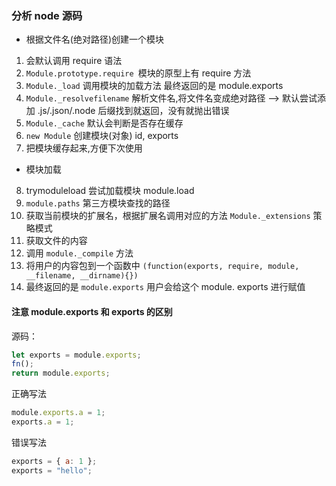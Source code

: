 ### 分析 node 源码

- 根据文件名(绝对路径)创建一个模块

1. 会默认调用 require 语法
2. `Module.prototype.require `模块的原型上有 require 方法
3. `Module._load` 调用模块的加载方法 最终返回的是 module.exports
4. `Module._resolvefilename` 解析文件名,将文件名变成绝对路径 --> 默认尝试添加 .js/.json/.node 后缀找到就返回，没有就抛出错误
5. `Module._cache` 默认会判断是否存在缓存
6. `new Module` 创建模块(对象) id, exports
7. 把模块缓存起来,方便下次使用

- 模块加载

8. trymoduleload 尝试加载模块 module.load
9. `module.paths` 第三方模块查找的路径
10. 获取当前模块的扩展名，根据扩展名调用对应的方法 `Module._extensions` 策略模式
11. 获取文件的内容
12. 调用 `module._compile` 方法
13. 将用户的内容包到一个函数中 `(function(exports, require, module, __filename, __dirname){})`
14. 最终返回的是 `module.exports` 用户会给这个 module. exports 进行赋值

#### 注意 module.exports 和 exports 的区别

源码：

```js
let exports = module.exports;
fn();
return module.exports;
```

正确写法

```js
module.exports.a = 1;
exports.a = 1;
```

错误写法

```js
exports = { a: 1 };
exports = "hello";
```
